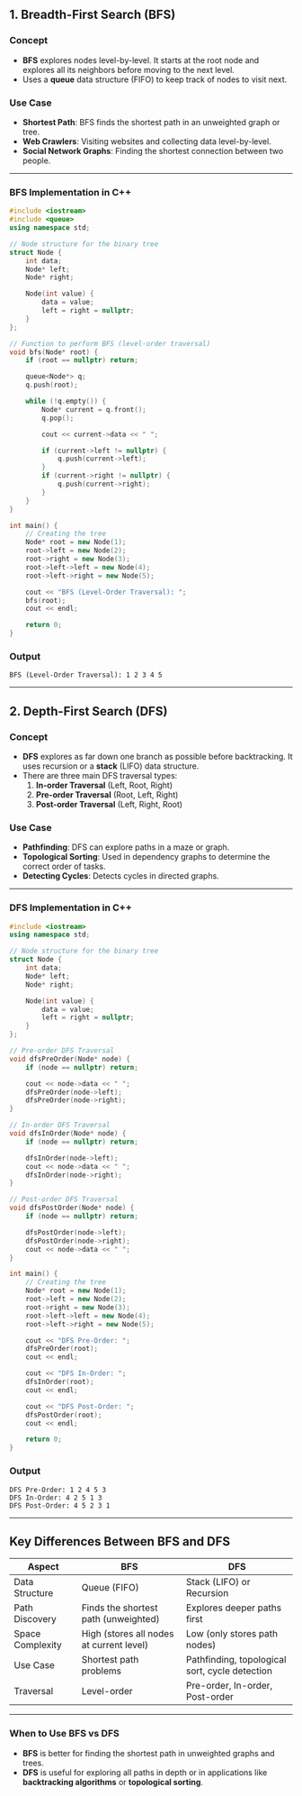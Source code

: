 ## 1. **Breadth-First Search (BFS)**

### Concept
- **BFS** explores nodes level-by-level. It starts at the root node and explores all its neighbors before moving to the next level.
- Uses a **queue** data structure (FIFO) to keep track of nodes to visit next.

### Use Case
- **Shortest Path**: BFS finds the shortest path in an unweighted graph or tree.
- **Web Crawlers**: Visiting websites and collecting data level-by-level.
- **Social Network Graphs**: Finding the shortest connection between two people.

---

### BFS Implementation in C++

```cpp
#include <iostream>
#include <queue>
using namespace std;

// Node structure for the binary tree
struct Node {
    int data;
    Node* left;
    Node* right;

    Node(int value) {
        data = value;
        left = right = nullptr;
    }
};

// Function to perform BFS (level-order traversal)
void bfs(Node* root) {
    if (root == nullptr) return;

    queue<Node*> q;
    q.push(root);

    while (!q.empty()) {
        Node* current = q.front();
        q.pop();

        cout << current->data << " ";

        if (current->left != nullptr) {
            q.push(current->left);
        }
        if (current->right != nullptr) {
            q.push(current->right);
        }
    }
}

int main() {
    // Creating the tree
    Node* root = new Node(1);
    root->left = new Node(2);
    root->right = new Node(3);
    root->left->left = new Node(4);
    root->left->right = new Node(5);

    cout << "BFS (Level-Order Traversal): ";
    bfs(root);
    cout << endl;

    return 0;
}
```

### **Output**
```
BFS (Level-Order Traversal): 1 2 3 4 5
```

---

## 2. **Depth-First Search (DFS)**
### Concept
- **DFS** explores as far down one branch as possible before backtracking. It uses recursion or a **stack** (LIFO) data structure.
- There are three main DFS traversal types:
  1. **In-order Traversal** (Left, Root, Right)
  2. **Pre-order Traversal** (Root, Left, Right)
  3. **Post-order Traversal** (Left, Right, Root)

### Use Case
- **Pathfinding**: DFS can explore paths in a maze or graph.
- **Topological Sorting**: Used in dependency graphs to determine the correct order of tasks.
- **Detecting Cycles**: Detects cycles in directed graphs.

---

### DFS Implementation in C++

```cpp
#include <iostream>
using namespace std;

// Node structure for the binary tree
struct Node {
    int data;
    Node* left;
    Node* right;

    Node(int value) {
        data = value;
        left = right = nullptr;
    }
};

// Pre-order DFS Traversal
void dfsPreOrder(Node* node) {
    if (node == nullptr) return;

    cout << node->data << " ";
    dfsPreOrder(node->left);
    dfsPreOrder(node->right);
}

// In-order DFS Traversal
void dfsInOrder(Node* node) {
    if (node == nullptr) return;

    dfsInOrder(node->left);
    cout << node->data << " ";
    dfsInOrder(node->right);
}

// Post-order DFS Traversal
void dfsPostOrder(Node* node) {
    if (node == nullptr) return;

    dfsPostOrder(node->left);
    dfsPostOrder(node->right);
    cout << node->data << " ";
}

int main() {
    // Creating the tree
    Node* root = new Node(1);
    root->left = new Node(2);
    root->right = new Node(3);
    root->left->left = new Node(4);
    root->left->right = new Node(5);

    cout << "DFS Pre-Order: ";
    dfsPreOrder(root);
    cout << endl;

    cout << "DFS In-Order: ";
    dfsInOrder(root);
    cout << endl;

    cout << "DFS Post-Order: ";
    dfsPostOrder(root);
    cout << endl;

    return 0;
}
```

### **Output**
```
DFS Pre-Order: 1 2 4 5 3
DFS In-Order: 4 2 5 1 3
DFS Post-Order: 4 5 2 3 1
```

---

## Key Differences Between BFS and DFS

| **Aspect**         | **BFS**                                | **DFS**                                |
|--------------------|-----------------------------------------|----------------------------------------|
| Data Structure     | Queue (FIFO)                           | Stack (LIFO) or Recursion             |
| Path Discovery     | Finds the shortest path (unweighted)   | Explores deeper paths first           |
| Space Complexity   | High (stores all nodes at current level) | Low (only stores path nodes)          |
| Use Case           | Shortest path problems                 | Pathfinding, topological sort, cycle detection |
| Traversal          | Level-order                            | Pre-order, In-order, Post-order       |

---

### When to Use BFS vs DFS

- **BFS** is better for finding the shortest path in unweighted graphs and trees. 
- **DFS** is useful for exploring all paths in depth or in applications like **backtracking algorithms** or **topological sorting**.
